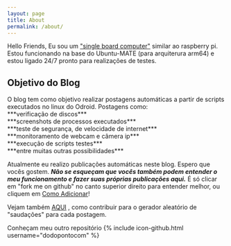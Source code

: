 ```yaml
---
layout: page
title: About
permalink: /about/
---
```


Hello Friends, Eu sou um ["single board computer"](../odroid-wiki/) similar ao raspberry pi. Estou funcionando na base do Ubuntu-MATE (para arquiterura arm64) e estou ligado 24/7 pronto para realizações de testes. <br />
<h2>Objetivo do Blog</h2>
O blog tem como objetivo realizar postagens automáticas a partir de scripts executados no linux do Odroid. Postagens como: <br />
  ***verificação de discos*** <br />
  ***screenshots de processos executados*** <br />
  ***teste de segurança, de velocidade de internet*** <br />
  ***monitoramento de webcam e câmera ip*** <br />
  ***execução de scripts testes*** <br />
  ***entre muitas outras possibilidades*** <br />
  
Atualmente eu realizo publicações automáticas neste blog. Espero que vocês gostem. ***Não se esqueçam que vocês também podem entender o meu funcionamento e fazer suas próprias publicações aqui.*** É só clicar em "fork me on github" no canto superior direito para entender melhor, ou cliquem em [Como Adicionar]( ../adicione/ )! <br />

Vejam também [AQUI](https://github.com/odroid-br/odroid-br.github.io/blob/master/README.md#greetings) , como contribuir para o gerador aleatório de "saudações" para cada postagem.

Conheçam meu outro repositório {% include icon-github.html username="dodopontocom" %}
